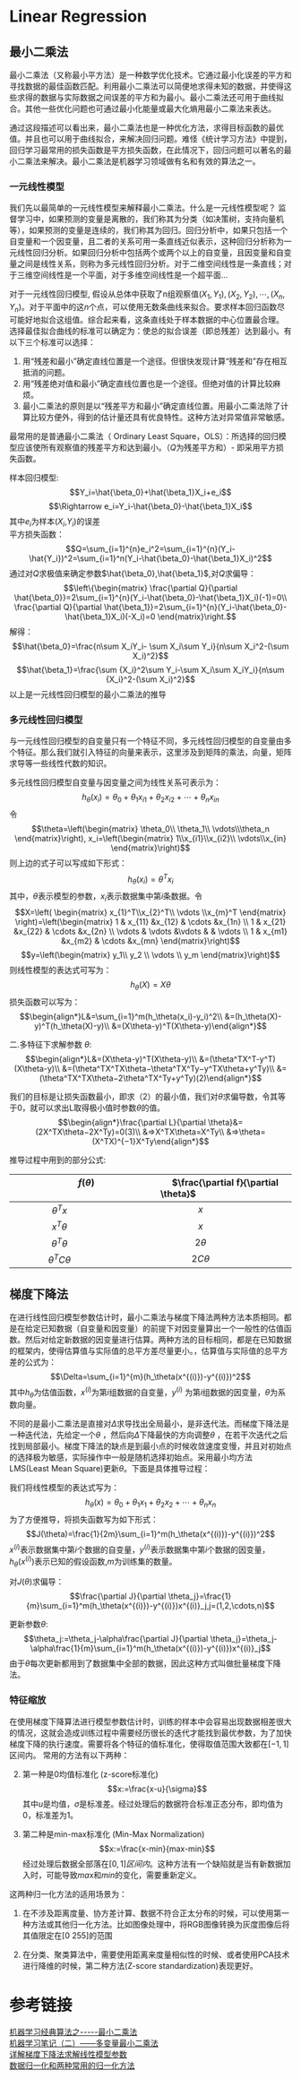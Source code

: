 # Linear Regression
## 最小二乘法
最小二乘法（又称最小平方法）是一种数学优化技术。它通过最小化误差的平方和寻找数据的最佳函数匹配。利用最小二乘法可以简便地求得未知的数据，并使得这些求得的数据与实际数据之间误差的平方和为最小。最小二乘法还可用于曲线拟合。其他一些优化问题也可通过最小化能量或最大化熵用最小二乘法来表达。

通过这段描述可以看出来，最小二乘法也是一种优化方法，求得目标函数的最优值。并且也可以用于曲线拟合，来解决回归问题。难怪《统计学习方法》中提到，回归学习最常用的损失函数是平方损失函数，在此情况下，回归问题可以著名的最小二乘法来解决。最小二乘法是机器学习领域做有名和有效的算法之一。
### 一元线性模型
我们先以最简单的一元线性模型来解释最小二乘法。什么是一元线性模型呢？ 监督学习中，如果预测的变量是离散的，我们称其为分类（如决策树，支持向量机等），如果预测的变量是连续的，我们称其为回归。回归分析中，如果只包括一个自变量和一个因变量，且二者的关系可用一条直线近似表示，这种回归分析称为一元线性回归分析。如果回归分析中包括两个或两个以上的自变量，且因变量和自变量之间是线性关系，则称为多元线性回归分析。对于二维空间线性是一条直线；对于三维空间线性是一个平面，对于多维空间线性是一个超平面...

对于一元线性回归模型, 假设从总体中获取了n组观察值$(X_1,Y_1),(X_2,Y_2),\cdots,(X_n,Y_n)$。对于平面中的这$n$个点，可以使用无数条曲线来拟合。要求样本回归函数尽可能好地拟合这组值。综合起来看，这条直线处于样本数据的中心位置最合理。 选择最佳拟合曲线的标准可以确定为：使总的拟合误差（即总残差）达到最小。有以下三个标准可以选择：

1. 用“残差和最小”确定直线位置是一个途径。但很快发现计算“残差和”存在相互抵消的问题。
2. 用“残差绝对值和最小”确定直线位置也是一个途径。但绝对值的计算比较麻烦。
3. 最小二乘法的原则是以“残差平方和最小”确定直线位置。用最小二乘法除了计算比较方便外，得到的估计量还具有优良特性。这种方法对异常值非常敏感。

最常用的是普通最小二乘法（ Ordinary  Least Square，OLS）：所选择的回归模型应该使所有观察值的残差平方和达到最小。（$Q$为残差平方和）- 即采用平方损失函数。

样本回归模型:
$$Y_i=\hat{\beta_0}+\hat{\beta_1}X_i+e_i$$
 $$\Rightarrow e_i=Y_i-\hat{\beta_0}-\hat{\beta_1}X_i$$
  其中$e_i$为样本($X_i$,$Y_i$)的误差<br/>
平方损失函数：
 $$Q=\sum_{i=1}^{n}e_i^2=\sum_{i=1}^{n}(Y_i-\hat{Y_i})^2=\sum_{i=1}^n(Y_i-\hat{\beta_0}-\hat{\beta_1}X_i)^2$$
通过对$Q$求极值来确定参数$\hat{\beta_0},\hat{\beta_1}$,对$Q$求偏导：<br/>
$$\left\{\begin{matrix}
\frac{\partial Q}{\partial \hat{\beta_0}}=2\sum_{i=1}^{n}(Y_i-\hat{\beta_0}-\hat{\beta_1}X_i)(-1)=0\\
\frac{\partial Q}{\partial \hat{\beta_1}}=2\sum_{i=1}^{n}(Y_i-\hat{\beta_0}-\hat{\beta_1}X_i)(-X_i)=0
\end{matrix}\right.$$
解得：<br/>
$$\hat{\beta_0}=\frac{n\sum X_iY_i- \sum X_i\sum Y_i}{n\sum X_i^2-(\sum X_i)^2}$$
$$\hat{\beta_1}=\frac{\sum {X_i}^2\sum Y_i-\sum X_i\sum X_iY_i}{n\sum {X_i}^2-(\sum X_i)^2}$$
以上是一元线性回归模型的最小二乘法的推导
### 多元线性回归模型
与一元线性回归模型的自变量只有一个特征不同，多元线性回归模型的自变量由多个特征。那么我们就引入特征的向量来表示，这里涉及到矩阵的乘法，向量，矩阵求导等一些线性代数的知识。

多元线性回归模型自变量与因变量之间为线性关系可表示为：
$$h_\theta(x_i)=\theta_0+\theta_1x_{i1}+\theta_2x_{i2}+\cdots+\theta_nx_{in}$$
令
$$\theta=\left(\begin{matrix}
 \theta_0\\ \theta_1\\ \vdots\\\theta_n
 \end{matrix}\right),
  x_i=\left(\begin{matrix}
 1\\x_{i1}\\x_{i2}\\ \vdots\\x_{in}
 \end{matrix}\right)$$
则上边的式子可以写成如下形式：
$$h_\theta(x_i)=\theta^Tx_i$$
其中，$\theta$表示模型的参数，$x_i$表示数据集中第$i$条数据。令
$$X=\left(
 \begin{matrix}
   x_{1}^T\\x_{2}^T\\ \vdots  \\x_{m}^T
  \end{matrix}
  \right)=\left(\begin{matrix}
   1 & x_{11} &x_{12} & \cdots &x_{1n} \\
   1 & x_{21} &x_{22} & \cdots &x_{2n} \\
   \vdots & \vdots &\vdots &  & \vdots \\
   1 & x_{m1} &x_{m2} & \cdots &x_{mn}
  \end{matrix}\right)$$
$$y=\left(\begin{matrix}
   y_1\\ y_2 \\ \vdots \\ y_m
  \end{matrix}\right)$$
则线性模型的表达式可写为：
$$h_\theta(X)=X\theta$$
损失函数可以写为：
$$\begin{align*}L&=\sum_{i=1}^m(h_\theta(x_i)-y_i)^2\\
&=(h_\theta(X)-y)^T(h_\theta(X)-y)\\
&=(X\theta-y)^T(X\theta-y)\end{align*}$$

二.多特征下求解参数 $\theta$:
$$\begin{align*}L&=(X\theta-y)^T(X\theta-y)\\
&=(\theta^TX^T-y^T)(X\theta-y)\\
&=(\theta^TX^TX\theta−\theta^TX^Ty−y^TX\theta+y^Ty)\\
&=(\theta^TX^TX\theta−2\theta^TX^Ty+y^Ty)(2)\end{align*}$$

我们的目标是让损失函数最小，即求（2）的最小值，我们对$\theta$求偏导数，令其等于$0$，就可以求出L取得极小值时参数$\theta$的值。
$$\begin{align*}\frac{\partial L}{\partial \theta}&=(2X^TX\theta−2X^Ty)=0(3)\\
&⇒X^TX\theta=X^Ty\\
&⇒\theta=(X^TX)^{−1}X^Ty\end{align*}$$

推导过程中用到的部分公式:

&ensp;&ensp;&ensp;&ensp;&ensp;&ensp;&ensp;&ensp;&ensp;&ensp;&ensp;&ensp;$f(\theta)$  &ensp;&ensp;&ensp;&ensp;&ensp;&ensp;&ensp;&ensp;&ensp;&ensp; | &ensp;&ensp;&ensp;&ensp;&ensp;&ensp;&ensp;&ensp;&ensp;&ensp;&ensp;$\frac{\partial f}{\partial \theta}$&ensp;&ensp;&ensp;&ensp;&ensp;&ensp;&ensp;&ensp;&ensp;&ensp;
:-:|:-:
$\theta^Tx$ | $x$
$x^T\theta$ | $x$
$\theta^T\theta$|$2\theta$
$\theta^TC\theta$|$2C\theta$

## 梯度下降法
在进行线性回归模型参数估计时，最小二乘法与梯度下降法两种方法本质相同。都是在给定已知数据（自变量和因变量）的前提下对因变量算出一个一般性的估值函数。然后对给定新数据的因变量进行估算。两种方法的目标相同，都是在已知数据的框架内，使得估算值与实际值的总平方差尽量更小。，估算值与实际值的总平方差的公式为：
$$\Delta=\sum_{i=1}^{m}(h_\theta(x^{(i)})-y^{(i)})^2$$
其中$h_\theta$为估值函数，$x^{(i)}$为第$i$组数据的自变量，$y^{(i)}$ 为第$i$组数据的因变量，$\theta$为系数向量。

不同的是最小二乘法是直接对$\Delta$求导找出全局最小，是非迭代法。而梯度下降法是一种迭代法，先给定一个$\theta$ ，然后向$\Delta$下降最快的方向调整$\theta$ ，在若干次迭代之后找到局部最小。梯度下降法的缺点是到最小点的时候收敛速度变慢，并且对初始点的选择极为敏感，实际操作中一般是随机选择初始点。采用最小均方法LMS(Least Mean Square)更新$\theta$。下面是具体推导过程：

我们将线性模型的表达式写为：
$$h_\theta(x)=\theta_0+\theta_1x_{1}+\theta_2x_{2}+\cdots+\theta_nx_{n}$$
为了方便推导，将损失函数写为如下形式：
$$J(\theta)=\frac{1}{2m}\sum_{i=1}^m(h_\theta(x^{(i)})-y^{(i)})^2$$
$x^{(i)}$表示数据集中第$i$个数据的自变量，$y^{(i)}$表示数据集中第$i$个数据的因变量，
$h_\theta(x^{(i)})$表示已知的假设函数,$m$为训练集的数量。

对$J(\theta)$求偏导：
$$\frac{\partial J}{\partial \theta_j}=\frac{1}{m}\sum_{i=1}^m(h_\theta(x^{(i)})-y^{(i)})x^{(i)}_j,j=(1,2,\cdots,n)$$

更新参数$\theta$:
$$\theta_j:=\theta_j-\alpha\frac{\partial J}{\partial \theta_j}=\theta_j-\alpha\frac{1}{m}\sum_{i=1}^m(h_\theta(x^{(i)})-y^{(i)})x^{(i)}_j$$
由于$\theta$每次更新都用到了数据集中全部的数据，因此这种方式叫做批量梯度下降法。
### 特征缩放
在使用梯度下降算法进行模型参数估计时，训练的样本中会容易出现数据相差很大的情况，这就会造成训练过程中需要经历很长的迭代才能找到最优参数，为了加快梯度下降的执行速度。需要将各个特征的值标准化，使得取值范围大致都在$[-1,1]$区间内。
常用的方法有以下两种：

2. 第一种是0均值标准化 (z-score标准化)
$$x:=\frac{x-u}{\sigma}$$
其中$u$是均值，$\sigma$是标准差。经过处理后的数据符合标准正态分布，即均值为0，标准差为1。

3. 第二种是min-max标准化 (Min-Max Normalization)
 $$x:=\frac{x-min}{max-min}$$
经过处理后数据全部落在$[0,1]区间内$。这种方法有一个缺陷就是当有新数据加入时，可能导致$ma$x和$min$的变化，需要重新定义。

这两种归一化方法的适用场景为：

1. 在不涉及距离度量、协方差计算、数据不符合正太分布的时候，可以使用第一种方法或其他归一化方法。比如图像处理中，将RGB图像转换为灰度图像后将其值限定在[0 255]的范围

2. 在分类、聚类算法中，需要使用距离来度量相似性的时候、或者使用PCA技术进行降维的时候，第二种方法(Z-score standardization)表现更好。


# 参考链接
[机器学习经典算法之-----最小二乘法](http://www.cnblogs.com/iamccme/archive/2013/05/15/3080737.html)<br/>
[机器学习笔记（二）——多变量最小二乘法](http://blog.csdn.net/chunyun0716/article/details/50759532)<br/>
[详解梯度下降法求解线性模型参数](http://blog.csdn.net/ybdesire/article/details/52895274)<br/>
[数据归一化和两种常用的归一化方法](http://www.cnblogs.com/chaosimple/archive/2013/07/31/3227271.html)<br/>